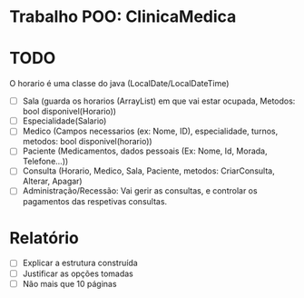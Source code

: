 # Trabalho POO: ClinicaMedica

# TODO

O horario é uma classe do java (LocalDate/LocalDateTime)

- [ ] Sala (guarda os horarios (ArrayList) em que vai estar ocupada, Metodos: bool disponivel(Horario))
- [ ] Especialidade(Salario)
- [ ] Medico (Campos necessarios (ex: Nome, ID), especialidade, turnos, metodos: bool disponivel(horario))
- [ ] Paciente (Medicamentos, dados pessoais (Ex: Nome, Id, Morada, Telefone...))
- [ ] Consulta (Horario, Medico, Sala, Paciente, metodos: CriarConsulta, Alterar, Apagar)
- [ ] Administração/Recessão: Vai gerir as consultas, e controlar os pagamentos das respetivas consultas.

# Relatório

- [ ] Explicar a estrutura construída
- [ ] Justificar as opções tomadas
- [ ] Não mais que 10 páginas
